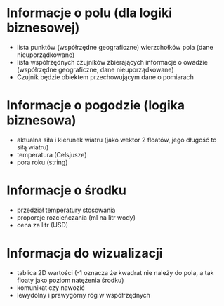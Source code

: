 # Informacje o polu (dla logiki biznesowej)

* lista punktów (współrzędne geograficzne) wierzchołków pola (dane nieuporządkowane)
* lista współrzędnych czujników zbierających informacje o owadzie (współrzędne geograficzne, dane nieuporządkowane)
* Czujnik będzie obiektem przechowującym dane o pomiarach

# Informacje o pogodzie (logika biznesowa)

* aktualna siła i kierunek wiatru (jako wektor 2 floatów, jego długość to siłą wiatru)
* temperatura (Celsjusze)
* pora roku (string)

# Informacje o środku

* przedział temperatury stosowania
* proporcje rozcieńczania (ml na litr wody)
* cena za litr (USD)

# Informacja do wizualizacji

* tablica 2D wartości (-1 oznacza że kwadrat nie należy do pola, a tak floaty jako poziom natężenia środku)
* komunikat czy nawozić
* lewydolny i prawygórny róg w współrzędnych